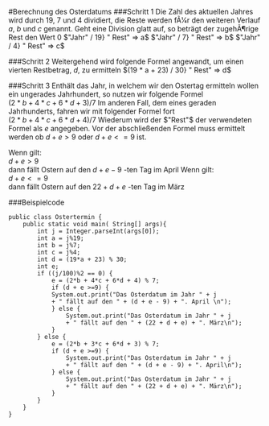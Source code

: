 #Berechnung des Osterdatums
###Schritt 1
Die Zahl des aktuellen Jahres wird durch $19$, $7$ und $4$ dividiert, die Reste werden fÃ1⁄4r den weiteren Verlauf
$a$, $b$ und $c$ genannt. Geht eine Division glatt auf, so beträgt der zugehÃ¶rige Rest den Wert $0$
$"Jahr" / 19} " Rest" => a$
$"Jahr" / 7} " Rest" => b$
$"Jahr" / 4} " Rest" => c$

###Schritt 2
Weitergehend wird folgende Formel angewandt, um einen vierten Restbetrag, $d$, zu ermitteln
$(19 * a + 23) / 30} " Rest" => d$

###Schritt 3
Enthält das Jahr, in welchem wir den Ostertag ermitteln wollen ein ungerades Jahrhundert, so nutzen wir folgende
Formel  
$( 2 * b + 4 * c + 6 * d + 3) / 7$
Im anderen Fall, dem eines geraden Jahrhunderts, fahren wir mit folgender Formel fort  
$( 2 * b + 4 * c + 6 * d + 4) / 7$
Wiederum wird der $"Rest"$ der verwendeten Formel als $e$ angegeben.
Vor der abschließenden Formel muss ermittelt werden ob $d + e > 9$ oder $d + e <= 9$ ist.


Wenn gilt:  
$d + e > 9$  
dann fällt Ostern auf den $d + e - 9$ -ten Tag im April
Wenn gilt:  
$d + e <= 9$  
dann fällt Ostern auf den $22 + d + e$ -ten Tag im März

###Beispielcode
```
public class Ostertermin {
    public static void main( String[] args){
        int j = Integer.parseInt(args[0]);
        int a = j%19;
        int b = j%7;
        int c = j%4;
        int d = (19*a + 23) % 30;
        int e;
        if ((j/100)%2 == 0) {
            e = (2*b + 4*c + 6*d + 4) % 7;
            if (d + e >=9) {
            System.out.print("Das Osterdatum im Jahr " + j 
            + " fällt auf den " + (d + e - 9) + ". April \n");
            } else {
                System.out.print("Das Osterdatum im Jahr " + j 
                + " fällt auf den " + (22 + d + e) + ". März\n");
            }
        } else {
            e = (2*b + 3*c + 6*d + 3) % 7;
            if (d + e >=9) {
                System.out.print("Das Osterdatum im Jahr " + j 
                + " fällt auf den " + (d + e - 9) + ". April\n");
            } else {
                System.out.print("Das Osterdatum im Jahr " + j 
                + " fällt auf den " + (22 + d + e) + ". März\n");
            }
        }
    }
}
```

